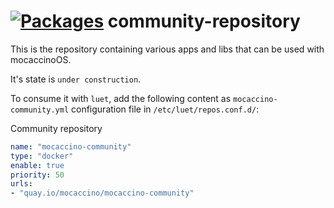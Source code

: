# [![Packages](https://labs.mocaccino.org/badge/mocaccino-community.svg "List of packages")](https://labs.mocaccino.org/mocaccino-community) community-repository

This is the repository containing various apps and libs that can be used with mocaccinoOS.

It's state is `under construction`.

To consume it with `luet`, add the following content as `mocaccino-community.yml` configuration file in `/etc/luet/repos.conf.d/`:

Community repository

```yaml
name: "mocaccino-community"
type: "docker"
enable: true
priority: 50
urls:
- "quay.io/mocaccino/mocaccino-community"
```
